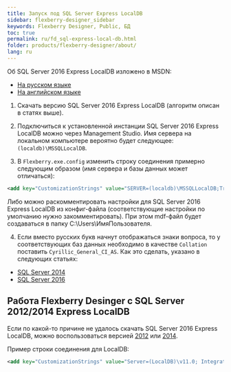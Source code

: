 ```yaml
---
title: Запуск под SQL Server Express LocalDB
sidebar: flexberry-designer_sidebar
keywords: Flexberry Designer, Public, БД
toc: true
permalink: ru/fd_sql-express-local-db.html
folder: products/flexberry-designer/about/
lang: ru
---
```


Об SQL Server 2016 Express LocalDB изложено в MSDN:
* [На русском языке](http://msdn.microsoft.com/ru-ru/library/hh510202.aspx)
* [На английском языке](http://msdn.microsoft.com/en-us/library/hh510202.aspx)

1. Скачать версию SQL Server 2016 Express LocalDB (алгоритм описан в статях выше).

2. Подключиться к установленной инстанции SQL Server 2016 Express LocalDB можно через Management Studio. Имя сервера на локальном компьютере вероятно будет следующее: `(localdb)\MSSQLLocalDB`.

3. В `Flexberry.exe.config` изменить строку соединения примерно следующим образом (имя сервера и базы данных может отличаться):

```xml
<add key="CustomizationStrings" value="SERVER=(localdb)\MSSQLLocalDB;Trusted_connection=yes;DATABASE=CaseLocalDB;"/>
```
Либо можно раскомментировать настройки для SQL Server 2016 Express LocalDB из конфиг-файла (соответствующие настройки по умолчанию нужно закомментировать). При этом mdf-файл будет создаваться в папку C:\Users\ИмяПользователя. 

4. Если вместо русских букв начнут отображаться знаки вопроса, то у соответствующих баз данных необходимо в качестве `Collation` поставить `Cyrillic_General_CI_AS`. Как это сделать, указано в следующих статьях: 

* [SQL Server 2014](http://technet.microsoft.com/en-us/library/ms175835(v=sql.120).aspx) 
* [SQL Server 2016](http://technet.microsoft.com/en-us/library/ms179254.aspx) 

## Работа Flexberry Desinger c SQL Server 2012/2014 Express LocalDB
Если по какой-то причине не удалось скачать SQL Server 2016 Express LocalDB, можно воспользоваться версией [2012](http://www.microsoft.com/ru-ru/download/details.aspx?id=35579) или [2014](https://www.microsoft.com/ru-ru/download/details.aspx%3Fid%3D42299).

Пример строки соединения для LоcalDB:

```xml
<add key="CustomizationStrings" value="Server=(LocalDB)\v11.0; Integrated Security=true;  AttachDbFileName=D:\Flexberry\a1.mdf;"/>
```

